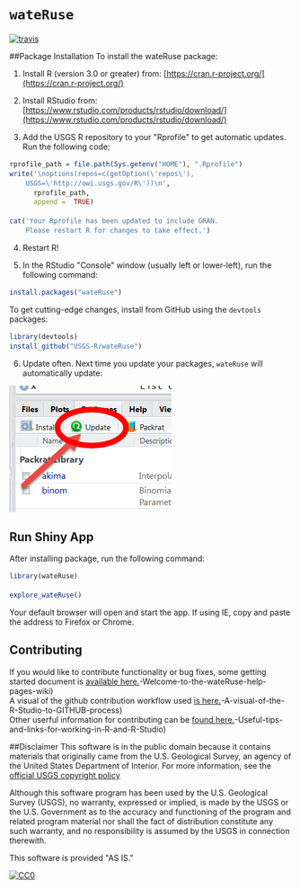 `wateRuse`
=============

 [![travis](https://travis-ci.org/USGS-R/wateRuse.svg?branch=master)](https://travis-ci.org/USGS-R/wateRuse)

##Package Installation
To install the wateRuse package:

1. Install R (version 3.0 or greater) from: [https://cran.r-project.org/](https://cran.r-project.org/)

2. Install RStudio from: [https://www.rstudio.com/products/rstudio/download/](https://www.rstudio.com/products/rstudio/download/)

3. Add the USGS R repository to your "Rprofile" to get automatic updates. Run the following code:
  
  ```r
  rprofile_path = file.path(Sys.getenv("HOME"), ".Rprofile")
  write('\noptions(repos=c(getOption(\'repos\'), 
      USGS=\'http://owi.usgs.gov/R\'))\n',
        rprofile_path, 
        append =  TRUE)
  
  cat('Your Rprofile has been updated to include GRAN.
      Please restart R for changes to take effect.')
  ```

4. Restart R!

5. In the RStudio "Console" window (usually left or lower-left), run the following command:

  ```r
  install.packages("wateRuse")
  ```
  
  To get cutting-edge changes, install from GitHub using the `devtools` packages:
  
  ```r
  library(devtools)
  install_github("USGS-R/wateRuse")
  ```


6. Update often. Next time you update your packages, `wateRuse` will automatically update:

![update](images/update.png)


## Run Shiny App

After installing package, run the following command:

```r
library(wateRuse)

explore_wateRuse()

```

Your default browser will open and start the app. If using IE, copy and paste the address to Firefox or Chrome.

## Contributing
If you would like to contribute functionality or bug fixes, some getting started document is [available here.](https://github.com/USGS-R/wateRuse/wiki/1)-Welcome-to-the-wateRuse-help-pages-wiki)  
A visual of the github contribution workflow used [is here.](https://github.com/USGS-R/wateRuse/wiki/2)-A-visual-of-the-R-Studio-to-GITHUB-process)  
Other userful information for contributing can be [found here.](https://github.com/USGS-R/wateRuse/wiki/3)-Useful-tips-and-links-for-working-in-R-and-R-Studio)

##Disclaimer
This software is in the public domain because it contains materials that originally came from the U.S. Geological Survey, an agency of the United States Department of Interior. For more information, see the [official USGS copyright policy](http://www.usgs.gov/visual-id/credit_usgs.html#copyright/ "official USGS copyright policy")

Although this software program has been used by the U.S. Geological Survey (USGS), no warranty, expressed or implied, is made by the USGS or the U.S. Government as to the accuracy and functioning of the program and related program material nor shall the fact of distribution constitute any such warranty, and no responsibility is assumed by the USGS in connection therewith.

This software is provided "AS IS."

 [
    ![CC0](http://i.creativecommons.org/p/zero/1.0/88x31.png)
  ](http://creativecommons.org/publicdomain/zero/1.0/)
